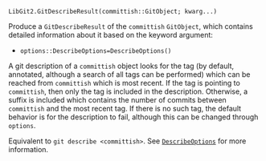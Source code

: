 ```
LibGit2.GitDescribeResult(committish::GitObject; kwarg...)
```

Produce a `GitDescribeResult` of the `committish` `GitObject`, which contains detailed information about it based on the keyword argument:

  * `options::DescribeOptions=DescribeOptions()`

A git description of a `committish` object looks for the tag (by default, annotated, although a search of all tags can be performed) which can be reached from `committish` which is most recent. If the tag is pointing to `committish`, then only the tag is included in the description. Otherwise, a suffix is included which contains the number of commits between `committish` and the most recent tag. If there is no such tag, the default behavior is for the description to fail, although this can be changed through `options`.

Equivalent to `git describe <committish>`. See [`DescribeOptions`](@ref) for more information.
